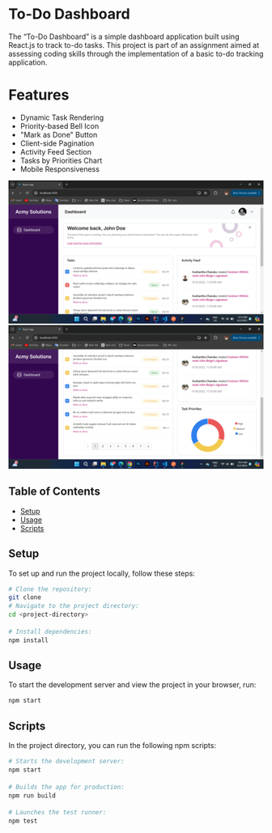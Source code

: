 # To-Do Dashboard

The “To-Do Dashboard” is a simple dashboard application built using React.js to track to-do tasks. This project is part of an assignment aimed at assessing coding skills through the implementation of a basic to-do tracking application.

# Features

- Dynamic Task Rendering
- Priority-based Bell Icon
- "Mark as Done" Button
- Client-side Pagination
- Activity Feed Section
- Tasks by Priorities Chart
- Mobile Responsiveness

![Developed window](https://github.com/Himosh/todo-app-himosh/blob/dev/src/assets/dashboard%20window%201.png)
![Developed window](https://github.com/Himosh/todo-app-himosh/blob/dev/src/assets/dashboard%20window%202.png)


## Table of Contents

- [Setup](#setup)
- [Usage](#usage)
- [Scripts](#scripts)


## Setup

To set up and run the project locally, follow these steps:

```bash
# Clone the repository:
git clone 
# Navigate to the project directory:
cd <project-directory>

# Install dependencies:
npm install
```

## Usage

To start the development server and view the project in your browser, run:

```bash
npm start
```

## Scripts

In the project directory, you can run the following npm scripts:

```bash
# Starts the development server:
npm start

# Builds the app for production:
npm run build

# Launches the test runner:
npm test

```
